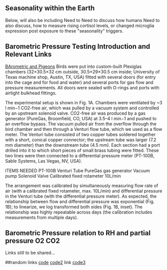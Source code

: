 ## Seasonality within the Earth

Below, will also be including
Need to 
Need to discuss how humans
Need to also discuss, how to measure rising cortisol levels, or changed microglia expression post exposure to these "seasonality" triggers.

## Barometric Pressure Testing Introduction and Relevant Links
[BArometric and Pigeons](https://journals.biologists.com/jeb/article/216/11/1982/11431/Environment-behavior-and-physiology-do-birds-use)
Birds were put into custom-built Plexiglas chambers (32×30.5×32 cm outside, 30.5×29×30.5 cm inside; University of Texas machine shop, Austin, TX, USA) fitted with several doors (for entry into the cage and for food and water) and several ports for gas flow and pressure measurements. All doors were sealed with O-rings and ports with airtight bulkhead fittings.

The experimental setup is shown in Fig. 1A. Chambers were ventilated by ~3 l min−1 CO2-free air, which was pulled by a vacuum system and controlled by an upstream solenoid valve. 
CO2-free air was produced by a gas generator (PureGas, Broomfield, CO, USA) at 3.5–4 l min−1 and pushed to an overflow bypass. The vacuum pulled air from the overflow through the bird 
chamber and then through a Venturi flow tube, which we used as a flow meter. The Venturi tube consisted of two copper tubes soldered together with a short, conical copper connector; 
the upstream tube was larger (7.2 mm diameter) than the downstream tube (4.5 mm). Each section had a port drilled into it to which short pieces of small brass tubing were fitted. 
These two lines were then connected to a differential pressure meter (PT-100B, Sable Systems, Las Vegas, NV, USA).

ITEMS NEEDED
PT-100B
Venturi Tube
PureGas gas generator
Vacuum pump
Solenoid Valve
Calibrated fixed rotameter 10L/min

The arrangement was calibrated by simultaneously measuring flow rate of air (with a calibrated fixed rotameter, max. 10L/min) and differential pressure in the Venturi tube 
(with the differential pressure meter). As expected, the relationship between flow and differential pressure was exponential (Fig. 1B); to linearize, we log transformed both 
sides (Fig. 1B, inset). The relationship was highly repeatable across days (the calibration includes measurements from multiple days).


## Barometric Pressure relation to RH and partial pressure O2 CO2
Links still to be shared... 



##random links
[code](https://seaborn.pydata.org/tutorial/regression.html)
[code2](https://kops.uni-konstanz.de/server/api/core/bitstreams/6c57cd36-6d3c-43ba-80bd-b48dbd8bbf8d/content)
link
[code3](https://www.adventuresinmachinelearning.com/visualizing-certainty-plotting-confidence-intervals-with-seaborn/#:~:text=The%20lineplot%20%28%29%20function%20in%20Seaborn%20can%20be,tips%20%3D%20sns.load_dataset%20%28%E2%80%9Ctips%E2%80%9D%29%20sns.lineplot%20%28x%3D%E2%80%9Dday%E2%80%9D%2C%20y%3D%E2%80%9Dtotal_bill%E2%80%9D%2C%20data%3Dtips%29)
